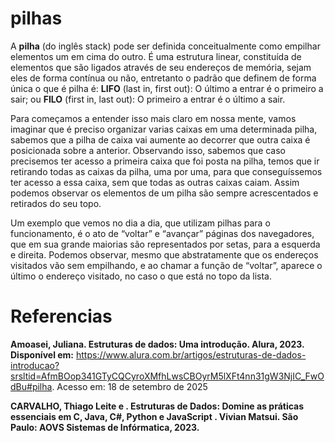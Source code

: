 # pilhas 

A **pilha** (do inglês stack) pode ser definida conceitualmente como empilhar elementos um em cima do outro. É uma estrutura linear, constituída de elementos que são ligados através de seu endereços de memória, sejam eles de forma contínua ou não, entretanto o padrão que definem de forma única o que é pilha é: **LIFO** (last in, first out): O último a entrar é o primeiro a sair; ou **FILO** (first in, last out): O primeiro a entrar é o último a sair.

Para começamos a entender isso mais claro em nossa mente, vamos imaginar que é preciso organizar varias caixas em uma determinada pilha, sabemos que a pilha de caixa vai aumente ao decorrer que outra caixa é posicionada sobre a anterior. Observando isso, sabemos que caso precisemos ter acesso a primeira caixa que foi posta na pilha, temos que ir retirando todas as caixas da pilha, uma por uma, para que conseguíssemos ter acesso a essa caixa, sem que todas as outras caixas caiam. Assim podemos observar os elementos de um pilha são sempre acrescentados e retirados do seu topo.

Um exemplo que vemos no dia a dia, que utilizam pilhas para o funcionamento, é o ato de “voltar” e “avançar” páginas dos navegadores, que em sua grande maiorias são representados por setas, para a esquerda e direita. Podemos observar, mesmo que abstratamente que os endereços visitados vão sem empilhando, e ao chamar a função de “voltar”, aparece o último o endereço visitado, no caso o que está no topo da lista. 	

# Referencias 

**Amoasei, Juliana. Estruturas de dados: Uma introdução. Alura, 2023. Disponível em:**  https://www.alura.com.br/artigos/estruturas-de-dados-introducao?srsltid=AfmBOop341GTyCQCyroXMfhLwsCBOyrM5lXFt4nn31gW3NjIC_FwOdBu#pilha. Acesso em: 18 de setembro de 2025

**CARVALHO, Thiago Leite e . Estruturas de Dados: Domine as práticas essenciais em C, Java, C#, Python e JavaScript . Vivian Matsui. São Paulo: AOVS Sistemas de Infórmatica, 2023.**

